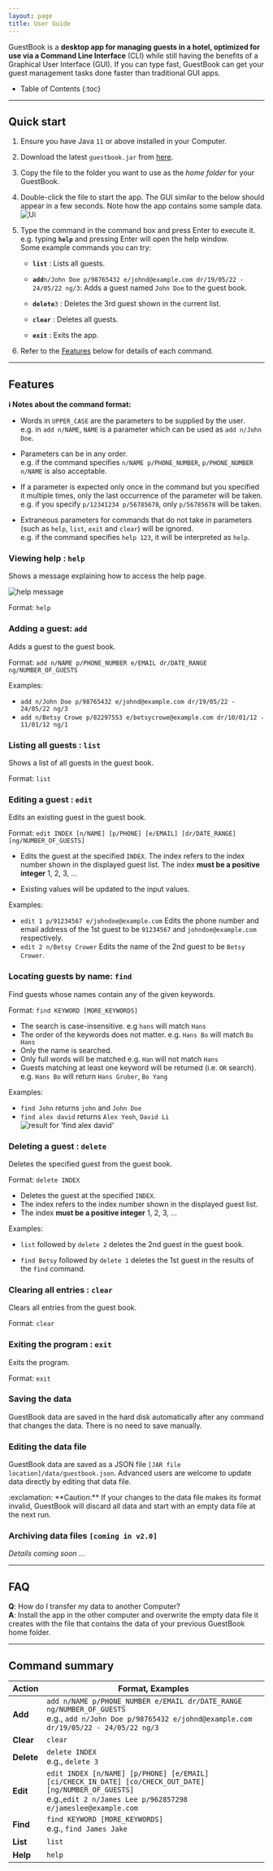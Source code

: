 ```yaml
---
layout: page
title: User Guide
---
```


GuestBook is a **desktop app for managing guests in a hotel, 
optimized for use via a Command Line Interface** (CLI) 
while still having the benefits of a Graphical User Interface (GUI). 
If you can type fast, GuestBook can get your 
guest management tasks done faster than traditional GUI apps.

* Table of Contents
{:toc}

--------------------------------------------------------------------------------------------------------------------

## Quick start

1. Ensure you have Java `11` or above installed in your Computer.

1. Download the latest `guestbook.jar` from [here](https://github.com/AY2223S1-CS2103T-W16-1/tp/releases).

1. Copy the file to the folder you want to use as the _home folder_ for your GuestBook.

1. Double-click the file to start the app. The GUI similar to the below should appear in a few seconds. Note how the app contains some sample data.<br>
   ![Ui](images/Ui.png)

1. Type the command in the command box and press Enter to execute it. e.g. typing **`help`** and pressing Enter will open the help window.<br>
   Some example commands you can try:

   * **`list`** : Lists all guests.

   * **`add`**`n/John Doe p/98765432 e/johnd@example.com dr/19/05/22 - 24/05/22 ng/3`: Adds a guest named `John Doe` to the guest book.

   * **`delete`**`3` : Deletes the 3rd guest shown in the current list.

   * **`clear`** : Deletes all guests.

   * **`exit`** : Exits the app.

1. Refer to the [Features](#features) below for details of each command.

--------------------------------------------------------------------------------------------------------------------

## Features

<div markdown="block" class="alert alert-info">

**:information_source: Notes about the command format:**<br>

* Words in `UPPER_CASE` are the parameters to be supplied by the user.<br>
  e.g. in `add n/NAME`, `NAME` is a parameter which can be used as `add n/John Doe`.

[//]: # (Commented out as the features below are currently not in our application, but we can consider it)
[//]: # (* Items in square brackets are optional.<br>)

[//]: # (  e.g `n/NAME [t/TAG]` can be used as `n/John Doe t/friend` or as `n/John Doe`.)

[//]: # ()
[//]: # (* Items with `…`​ after them can be used multiple times including zero times.<br>)

[//]: # (  e.g. `[t/TAG]…​` can be used as ` ` &#40;i.e. 0 times&#41;, `t/friend`, `t/friend t/family` etc.)

* Parameters can be in any order.<br>
  e.g. if the command specifies `n/NAME p/PHONE_NUMBER`, `p/PHONE_NUMBER n/NAME` is also acceptable. 

* If a parameter is expected only once in the command but you specified it multiple times, only the last occurrence of the parameter will be taken.<br>
  e.g. if you specify `p/12341234 p/56785678`, only `p/56785678` will be taken.

* Extraneous parameters for commands that do not take in parameters (such as `help`, `list`, `exit` and `clear`) will be ignored.<br>
  e.g. if the command specifies `help 123`, it will be interpreted as `help`.

</div>

### Viewing help : `help`

Shows a message explaining how to access the help page.

![help message](images/helpMessage.png)

Format: `help`


### Adding a guest: `add`

Adds a guest to the guest book.

Format: `add n/NAME p/PHONE_NUMBER e/EMAIL dr/DATE_RANGE ng/NUMBER_OF_GUESTS​`

[//]: # (Commented out first as not relevant since we do not have optional fields)
[//]: # (But may be relevant in the future)
[//]: # (<div markdown="span" class="alert alert-primary">:bulb: **Tip:**)

[//]: # (A person can have any number of tags &#40;including 0&#41;)

[//]: # (</div>)

Examples:
* `add n/John Doe p/98765432 e/johnd@example.com dr/19/05/22 - 24/05/22 ng/3`
* `add n/Betsy Crowe p/82297553 e/betsycrowe@example.com dr/10/01/12 - 11/01/12 ng/1`

### Listing all guests : `list`

Shows a list of all guests in the guest book.

Format: `list`

### Editing a guest : `edit`

Edits an existing guest in the guest book.

Format: `edit INDEX [n/NAME] [p/PHONE] [e/EMAIL] [dr/DATE_RANGE] [ng/NUMBER_OF_GUESTS]​`

* Edits the guest at the specified `INDEX`. The index refers to the index number shown in the displayed guest list. The index **must be a positive integer** 1, 2, 3, …​

* Existing values will be updated to the input values.

Examples:
*  `edit 1 p/91234567 e/johndoe@example.com` Edits the phone number and email address of the 1st guest to be `91234567` and `johndoe@example.com` respectively.
*  `edit 2 n/Betsy Crower` Edits the name of the 2nd guest to be `Betsy Crower`.

### Locating guests by name: `find`

Find guests whose names contain any of the given keywords.

Format: `find KEYWORD [MORE_KEYWORDS]`

* The search is case-insensitive. e.g `hans` will match `Hans`
* The order of the keywords does not matter. e.g. `Hans Bo` will match `Bo Hans`
* Only the name is searched.
* Only full words will be matched e.g. `Han` will not match `Hans`
* Guests matching at least one keyword will be returned (i.e. `OR` search).
  e.g. `Hans Bo` will return `Hans Gruber`, `Bo Yang`

Examples:
* `find John` returns `john` and `John Doe`
* `find alex david` returns `Alex Yeoh`, `David Li`<br>
  ![result for 'find alex david'](images/findAlexDavidResult.png)

### Deleting a guest : `delete`

Deletes the specified guest from the guest book.

Format: `delete INDEX`

* Deletes the guest at the specified `INDEX`.
* The index refers to the index number shown in the displayed guest list.
* The index **must be a positive integer** 1, 2, 3, …​

Examples:
* `list` followed by `delete 2` deletes the 2nd guest in the guest book.

* `find Betsy` followed by `delete 1` deletes the 1st guest in the results of the `find` command.

### Clearing all entries : `clear`

Clears all entries from the guest book.

Format: `clear`

### Exiting the program : `exit`

Exits the program.

Format: `exit`

### Saving the data

GuestBook data are saved in the hard disk automatically after any command that changes the data. There is no need to save manually.

### Editing the data file

GuestBook data are saved as a JSON file `[JAR file location]/data/guestbook.json`. Advanced users are welcome to update data directly by editing that data file.

<div markdown="span" class="alert alert-warning">:exclamation: **Caution:**
If your changes to the data file makes its format invalid, GuestBook will discard all data and start with an empty data file at the next run.
</div>

### Archiving data files `[coming in v2.0]`

_Details coming soon ..._

--------------------------------------------------------------------------------------------------------------------

## FAQ

**Q**: How do I transfer my data to another Computer?<br>
**A**: Install the app in the other computer and overwrite the empty data file it creates with the file that contains the data of your previous GuestBook home folder.

--------------------------------------------------------------------------------------------------------------------

## Command summary

| Action     | Format, Examples                                                                                                                                                         |
|------------|--------------------------------------------------------------------------------------------------------------------------------------------------------------------------|
| **Add**    | `add n/NAME p/PHONE_NUMBER e/EMAIL dr/DATE_RANGE ng/NUMBER_OF_GUESTS​` <br> e.g., `add n/John Doe p/98765432 e/johnd@example.com dr/19/05/22 - 24/05/22 ng/3`            |
| **Clear**  | `clear`                                                                                                                                                                  |
| **Delete** | `delete INDEX`<br> e.g., `delete 3`                                                                                                                                      |
| **Edit**   | `edit INDEX [n/NAME] [p/PHONE] [e/EMAIL] [ci/CHECK_IN_DATE] [co/CHECK_OUT_DATE] [ng/NUMBER_OF_GUESTS]​`<br> e.g.,`edit 2 n/James Lee p/962857298 e/jameslee@example.com` |
| **Find**   | `find KEYWORD [MORE_KEYWORDS]`<br> e.g., `find James Jake`                                                                                                               |
| **List**   | `list`                                                                                                                                                                   |
| **Help**   | `help`                                                                                                                                                                   |
